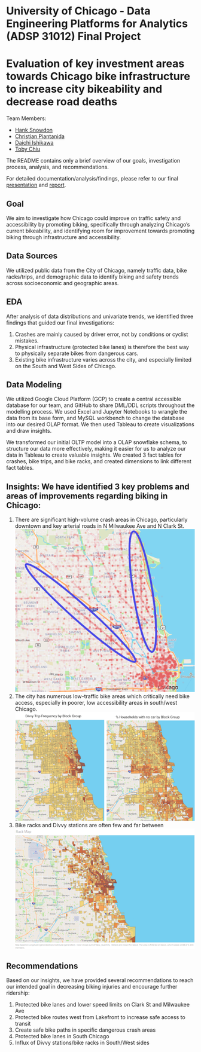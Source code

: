 # University of Chicago - Data Engineering Platforms for Analytics (ADSP 31012) Final Project

# Evaluation of key investment areas towards Chicago bike infrastructure to increase city bikeability and decrease road deaths

Team Members:
- [Hank Snowdon](https://github.com/hanksnowdon)
- [Christian Piantanida](https://github.com/cpiantanida12)
- [Daichi Ishikawa](https://github.com/daichi6)
- [Toby Chiu](https://github.com/tobytcc)

The README contains only a brief overview of our goals, investigation process, analysis, and recommendations.

For detailed documentation/analysis/findings, please refer to our final [presentation](/Final%20Presentation_Group7.pdf) and [report](/DEPA%20Group%207%20Final%20Project%20Document.pdf).

## Goal
We aim to investigate how Chicago could improve on traffic safety and accessibility by promoting biking, specifically through analyzing Chicago’s current bikeability, and identifying room for improvement towards promoting biking through infrastructure and accessibility.

## Data Sources
We utilized public data from the City of Chicago, namely traffic data, bike racks/trips, and demographic data to identify biking and safety trends across socioeconomic and geographic areas.

## EDA
After analysis of data distributions and univariate trends, we identified three findings that guided our final investigations:
1. Crashes are mainly caused by driver error, not by conditions or cyclist mistakes.
2. Physical infrastructure (protected bike lanes) is therefore the best way to physically separate bikes from dangerous cars.
3. Existing bike infrastructure varies across the city, and especially limited on the South and West Sides of Chicago.

## Data Modeling
We utilized Google Cloud Platform (GCP) to create a central accessible database for our team, and GitHub to share DML/DDL scripts throughout the modelling process. We used Excel and Jupyter Notebooks to wrangle the data from its base form, and MySQL workbench to change the database into our desired OLAP format. We then used Tableau to create visualizations and draw insights.

We transformed our initial OLTP model into a OLAP snowflake schema, to structure our data more effectively, making it easier for us to analyze our data in Tableau to create valuable insights. We created 3 fact tables for crashes, bike trips, and bike racks, and created dimensions to link different fact tables.

## Insights: We have identified 3 key problems and areas of improvements regarding biking in Chicago:
1. There are significant high-volume crash areas in Chicago, particularly downtown and key arterial roads in N Milwaukee Ave and N Clark St.
![Milwaukee/Clark](/img/Clark_Milwaukee.png)
2. The city has numerous low-traffic bike areas which critically need bike access, especially in poorer, low accessibility areas in south/west Chicago.
![Low Bike Access](/img/low%20bike%20accessibility.png)
3. Bike racks and Divvy stations are often few and far between
![Poor Bike Storage Infrastructure](/img/bike_divvy%20racks.png)

## Recommendations
Based on our insights, we have provided several recommendations to reach our intended goal in decreasing biking injuries and encourage further ridership:
1. Protected bike lanes and lower speed limits on Clark St and Milwaukee Ave
2. Protected bike routes west from Lakefront to increase safe access to transit
3. Create safe bike paths in specific dangerous crash areas
4. Protected bike lanes in South Chicago
5. Influx of Divvy stations/bike racks in South/West sides
